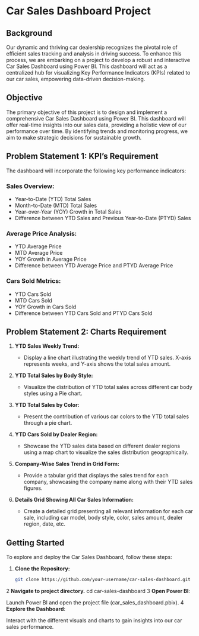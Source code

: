 # Car Sales Dashboard Project

## Background
Our dynamic and thriving car dealership recognizes the pivotal role of efficient sales tracking and analysis in driving success. To enhance this process, we are embarking on a project to develop a robust and interactive Car Sales Dashboard using Power BI. This dashboard will act as a centralized hub for visualizing Key Performance Indicators (KPIs) related to our car sales, empowering data-driven decision-making.

## Objective
The primary objective of this project is to design and implement a comprehensive Car Sales Dashboard using Power BI. This dashboard will offer real-time insights into our sales data, providing a holistic view of our performance over time. By identifying trends and monitoring progress, we aim to make strategic decisions for sustainable growth.

## Problem Statement 1: KPI’s Requirement
The dashboard will incorporate the following key performance indicators:

### Sales Overview:
- Year-to-Date (YTD) Total Sales
- Month-to-Date (MTD) Total Sales
- Year-over-Year (YOY) Growth in Total Sales
- Difference between YTD Sales and Previous Year-to-Date (PTYD) Sales

### Average Price Analysis:
- YTD Average Price
- MTD Average Price
- YOY Growth in Average Price
- Difference between YTD Average Price and PTYD Average Price

### Cars Sold Metrics:
- YTD Cars Sold
- MTD Cars Sold
- YOY Growth in Cars Sold
- Difference between YTD Cars Sold and PTYD Cars Sold

## Problem Statement 2: Charts Requirement
1. **YTD Sales Weekly Trend:**
   - Display a line chart illustrating the weekly trend of YTD sales. X-axis represents weeks, and Y-axis shows the total sales amount.

2. **YTD Total Sales by Body Style:**
   - Visualize the distribution of YTD total sales across different car body styles using a Pie chart.

3. **YTD Total Sales by Color:**
   - Present the contribution of various car colors to the YTD total sales through a pie chart.

4. **YTD Cars Sold by Dealer Region:**
   - Showcase the YTD sales data based on different dealer regions using a map chart to visualize the sales distribution geographically.

5. **Company-Wise Sales Trend in Grid Form:**
   - Provide a tabular grid that displays the sales trend for each company, showcasing the company name along with their YTD sales figures.

6. **Details Grid Showing All Car Sales Information:**
   - Create a detailed grid presenting all relevant information for each car sale, including car model, body style, color, sales amount, dealer region, date, etc.

## Getting Started
To explore and deploy the Car Sales Dashboard, follow these steps:

1. **Clone the Repository:**
   ```bash
   git clone https://github.com/your-username/car-sales-dashboard.git
2 **Navigate to project directory.**
cd car-sales-dashboard
3 **Open Power BI**:

Launch Power BI and open the project file (car_sales_dashboard.pbix).
4 **Explore the Dashboard**:

Interact with the different visuals and charts to gain insights into our car sales performance.
